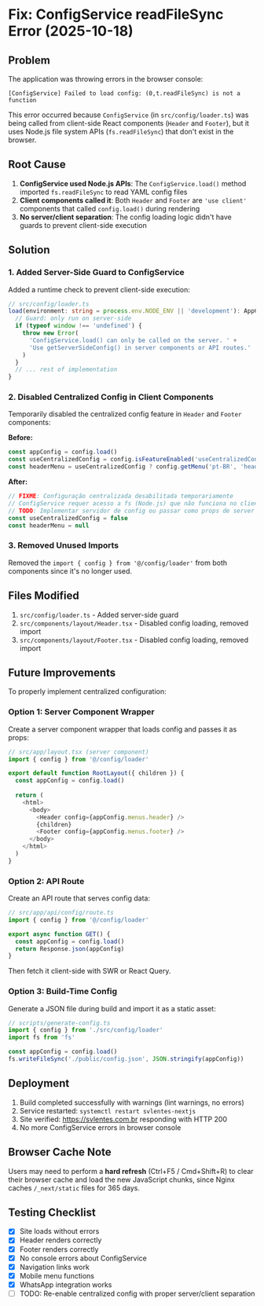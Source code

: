 # Fix: ConfigService readFileSync Error (2025-10-18)

## Problem

The application was throwing errors in the browser console:
```
[ConfigService] Failed to load config: (0,t.readFileSync) is not a function
```

This error occurred because `ConfigService` (in `src/config/loader.ts`) was being called from client-side React components (`Header` and `Footer`), but it uses Node.js file system APIs (`fs.readFileSync`) that don't exist in the browser.

## Root Cause

1. **ConfigService used Node.js APIs**: The `ConfigService.load()` method imported `fs.readFileSync` to read YAML config files
2. **Client components called it**: Both `Header` and `Footer` are `'use client'` components that called `config.load()` during rendering
3. **No server/client separation**: The config loading logic didn't have guards to prevent client-side execution

## Solution

### 1. Added Server-Side Guard to ConfigService

Added a runtime check to prevent client-side execution:

```typescript
// src/config/loader.ts
load(environment: string = process.env.NODE_ENV || 'development'): AppConfig {
  // Guard: only run on server-side
  if (typeof window !== 'undefined') {
    throw new Error(
      'ConfigService.load() can only be called on the server. ' +
      'Use getServerSideConfig() in server components or API routes.'
    )
  }
  // ... rest of implementation
}
```

### 2. Disabled Centralized Config in Client Components

Temporarily disabled the centralized config feature in `Header` and `Footer` components:

**Before:**
```typescript
const appConfig = config.load()
const useCentralizedConfig = config.isFeatureEnabled('useCentralizedConfig')
const headerMenu = useCentralizedConfig ? config.getMenu('pt-BR', 'header') : null
```

**After:**
```typescript
// FIXME: Configuração centralizada desabilitada temporariamente
// ConfigService requer acesso a fs (Node.js) que não funciona no client
// TODO: Implementar servidor de config ou passar como props de server component
const useCentralizedConfig = false
const headerMenu = null
```

### 3. Removed Unused Imports

Removed the `import { config } from '@/config/loader'` from both components since it's no longer used.

## Files Modified

1. `src/config/loader.ts` - Added server-side guard
2. `src/components/layout/Header.tsx` - Disabled config loading, removed import
3. `src/components/layout/Footer.tsx` - Disabled config loading, removed import

## Future Improvements

To properly implement centralized configuration:

### Option 1: Server Component Wrapper
Create a server component wrapper that loads config and passes it as props:

```typescript
// src/app/layout.tsx (server component)
import { config } from '@/config/loader'

export default function RootLayout({ children }) {
  const appConfig = config.load()
  
  return (
    <html>
      <body>
        <Header config={appConfig.menus.header} />
        {children}
        <Footer config={appConfig.menus.footer} />
      </body>
    </html>
  )
}
```

### Option 2: API Route
Create an API route that serves config data:

```typescript
// src/app/api/config/route.ts
import { config } from '@/config/loader'

export async function GET() {
  const appConfig = config.load()
  return Response.json(appConfig)
}
```

Then fetch it client-side with SWR or React Query.

### Option 3: Build-Time Config
Generate a JSON file during build and import it as a static asset:

```typescript
// scripts/generate-config.ts
import { config } from './src/config/loader'
import fs from 'fs'

const appConfig = config.load()
fs.writeFileSync('./public/config.json', JSON.stringify(appConfig))
```

## Deployment

1. Build completed successfully with warnings (lint warnings, no errors)
2. Service restarted: `systemctl restart svlentes-nextjs`
3. Site verified: https://svlentes.com.br responding with HTTP 200
4. No more ConfigService errors in browser console

## Browser Cache Note

Users may need to perform a **hard refresh** (Ctrl+F5 / Cmd+Shift+R) to clear their browser cache and load the new JavaScript chunks, since Nginx caches `/_next/static` files for 365 days.

## Testing Checklist

- [x] Site loads without errors
- [x] Header renders correctly
- [x] Footer renders correctly
- [x] No console errors about ConfigService
- [x] Navigation links work
- [x] Mobile menu functions
- [x] WhatsApp integration works
- [ ] TODO: Re-enable centralized config with proper server/client separation
